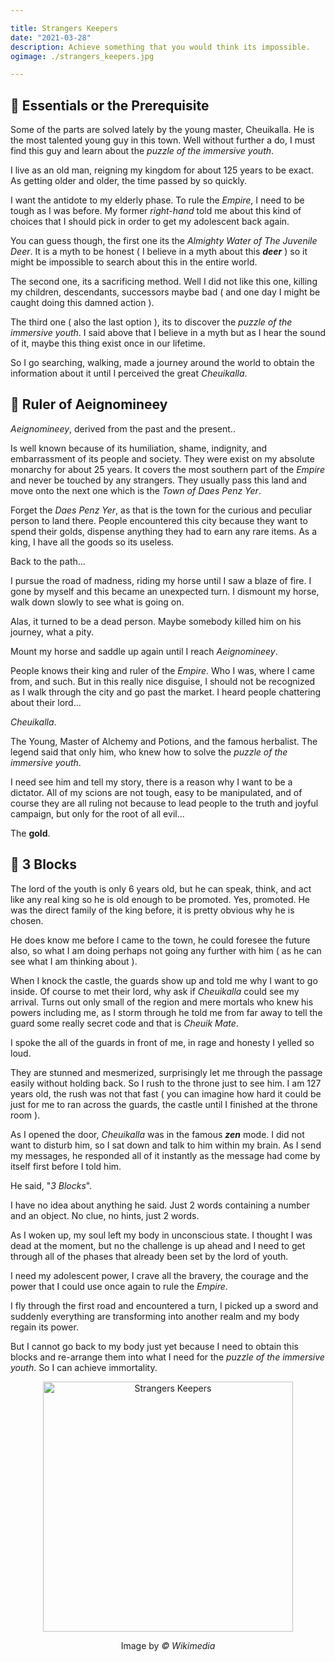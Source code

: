 ```yaml
---

title: Strangers Keepers
date: "2021-03-28"
description: Achieve something that you would think its impossible.
ogimage: ./strangers_keepers.jpg

---
```


## 📖 Essentials or the Prerequisite

Some of the parts are solved lately by the young master, Cheuikalla. He is the most talented young guy in this town. Well without further a do, I must find this guy and learn about the *puzzle of the immersive youth*.

I live as an old man, reigning my kingdom for about 125 years to be exact. As getting older and older, the time passed by so quickly.

I want the antidote to my elderly phase. To rule the *Empire*, I need to be tough as I was before. My former *right-hand* told me about this kind of choices that I should pick in order to get my adolescent back again.

You can guess though, the first one its the *Almighty Water of The Juvenile Deer*. It is a myth to be honest ( I believe in a myth about this ***deer*** ) so it might be impossible to search about this in the entire world.

The second one, its a sacrificing method. Well I did not like this one, killing my children, descendants, successors maybe bad ( and one day I might be caught doing this damned action ).

The third one ( also the last option ), its to discover the *puzzle of the immersive youth*. I said above that I believe in a myth but as I hear the sound of it, maybe this thing exist once in our lifetime.

So I go searching, walking, made a journey around the world to obtain the information about it until I perceived the great *Cheuikalla*.

## 📖 Ruler of Aeignomineey

*Aeignomineey*, derived from the past and the present..

Is well known because of its humiliation, shame, indignity, and embarrassment of its people and society. They were exist on my absolute monarchy for about 25 years. It covers the most southern part of the *Empire* and never be touched by any strangers. They usually pass this land and move onto the next one which is the *Town of Daes Penz Yer*.

Forget the *Daes Penz Yer*, as that is the town for the curious and peculiar person to land there. People encountered this city because they want to spend their golds, dispense anything they had to earn any rare items. As a king, I have all the goods so its useless.

Back to the path...

I pursue the road of madness, riding my horse until I saw a blaze of fire. I gone by myself and this became an unexpected turn. I dismount my horse, walk down slowly to see what is going on.

Alas, it turned to be a dead person. Maybe somebody killed him on his journey, what a pity.

Mount my horse and saddle up again until I reach *Aeignomineey*.

People knows their king and ruler of the *Empire*. Who I was, where I came from, and such. But in this really nice disguise, I should not be recognized as I walk through the city and go past the market. I heard people chattering about their lord...

*Cheuikalla*.

The Young, Master of Alchemy and Potions,  and the famous herbalist. The legend said that only him, who knew how to solve the *puzzle of the immersive youth*.

I need see him and tell my story, there is a reason why I want to be a dictator. All of my scions are not tough, easy to be manipulated, and of course they are all ruling not because to lead people to the truth and joyful campaign, but only for the root of all evil...

The **gold**.

## 📖 3 Blocks

The lord of the youth is only 6 years old, but he can speak, think, and act like any real king so he is old enough to be promoted. Yes, promoted. He was the direct family of the king before, it is pretty obvious why he is chosen.

He does know me before I came to the town, he could foresee the future also, so what I am doing perhaps not going any further with him ( as he can see what I am thinking about ).

When I knock the castle, the guards show up and told me why I want to go inside. Of course to met their lord, why ask if *Cheuikalla* could see my arrival. Turns out only small of the region and mere mortals who knew his powers including me, as I storm through he told me from far away to tell the guard some really secret code and that is *Cheuik Mate*. 

I spoke the all of the guards in front of me, in rage and honesty I yelled so loud.

They are stunned and mesmerized, surprisingly let me through the passage easily without holding back. So I rush to the throne just to see him. I am 127 years old, the rush was not that fast ( you can imagine how hard it could be just for me to ran across the guards, the castle until I finished at the throne room ).

As I opened the door, *Cheuikalla* was in the famous ***zen*** mode. I did not want to disturb him, so I sat down and talk to him within my brain. As I send my messages, he responded all of it instantly as the message had come by itself first before I told him.

He said, "*3 Blocks*".

I have no idea about anything he said. Just 2 words containing a number and an object. No clue, no hints, just 2 words.

As I woken up, my soul left my body in unconscious state. I thought I was dead at the moment, but no the challenge is up ahead and I need to get through all of the phases that already been set by the lord of youth.

I need my adolescent power, I crave all the bravery, the courage and the power that I could use once again to rule the *Empire*.

I fly through the first road and encountered a turn, I picked up a sword and suddenly everything are transforming into another realm and my body regain its power.

But I cannot go back to my body just yet because I need to obtain this blocks and re-arrange them into what I need for the *puzzle of the immersive youth*. So I can achieve immortality.

<div align="center">
  <img
    src="https://upload.wikimedia.org/wikipedia/commons/c/c4/CheckmateProper.jpg" 
    alt="Strangers Keepers" 
    width="400"
  />
  <p>Image by <i>&copy; Wikimedia</i></p>
</div>

